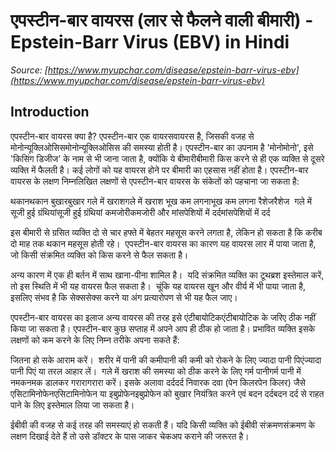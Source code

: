 # एपस्टीन-बार वायरस (लार से फैलने वाली बीमारी) - Epstein-Barr Virus (EBV) in Hindi
_Source: [https://www.myupchar.com/disease/epstein-barr-virus-ebv](https://www.myupchar.com/disease/epstein-barr-virus-ebv)_

## Introduction
एपस्टीन-बार वायरस क्या है?
एपस्टीन-बार एक वायरसवायरस है, जिसकी वजह से मोनोन्यूक्लिओसिसमोनोन्यूक्लिओसिस की समस्या होती है। एपस्टीन-बार का उपनाम है 'मोनोमोनो', इसे 'किसिंग डिजीज' के नाम से भी जाना जाता है, क्योंकि ये बीमारीबीमारी किस करने से ही एक व्यक्ति से दूसरे व्यक्ति में फैलती है। कई लोगों को यह वायरस होने पर बीमारी का एहसास नहीं होता है।
एपस्टीन-बार वायरस के लक्षण
निम्नलिखित लक्षणों से एपस्टीन-बार वायरस के संकेतों को पहचाना जा सकता है:

थकानथकान
बुखारबुखार
गले में खराशगले में खराश
भूख कम लगनाभूख कम लगना
रैशेजरैशेज 
गले में सूजी हुई ग्रंथियांसूजी हुई ग्रंथियां
कमजोरीकमजोरी और मांसपेशियों में दर्दमांसपेशियों में दर्द

इस बीमारी से ग्रसित व्यक्ति दो से चार हफ्ते में बेहतर महसूस करने लगता है, लेकिन हो सकता है कि करीब दो माह तक थकान महसूस होती रहे। 
एपस्टीन-बार वायरस का कारण
यह वायरस लार में पाया जाता है, जो किसी संक्रमित व्यक्ति को किस करने से फैल सकता है। 

अन्य कारण में एक ही बर्तन में साथ खाना-पीना शामिल है। 
यदि संक्रमित व्यक्ति का टूथब्रश इस्तेमाल करें, तो इस स्थिति में भी यह वायरस फैल सकता है। 
चूंकि यह वायरस खून और वीर्य में भी पाया जाता है, इसलिए संभव है कि सेक्ससेक्स करने या अंग प्रत्यारोपण से भी यह फैल जाए।

एपस्टीन-बार वायरस का इलाज
अन्य वायरस की तरह इसे एंटीबायोटिकएंटीबायोटिक के जरिए ठीक नहीं किया जा सकता है। एपस्टीन-बार कुछ सप्ताह में अपने आप ही ठीक हो जाता है। प्रभावित व्यक्ति इसके लक्षणों को कम करने के लिए निम्न तरीके अपना सकते हैं:

जितना हो सके आराम करें। 
शरीर में पानी की कमीपानी की कमी को रोकने के लिए ज्यादा पानी पिएंज्यादा पानी पिएं या तरल आहार लें। 
गले में खराश की समस्या को ठीक करने के लिए गर्म पानीगर्म पानी में नमकनमक डालकर गरारागरारा करें।
इसके अलावा दर्ददर्द निवारक दवा (पेन किलरपेन किलर) जैसे एसिटामिनोफेनएसिटामिनोफेन या इबुप्रोफेनइबुप्रोफेन को बुखार नियंत्रित करने एवं बदन दर्दबदन दर्द से राहत पाने के लिए इस्तेमाल लिया जा सकता है।

ईबीवी की वजह से कई तरह की समस्याएं हो सकती हैं। यदि किसी व्यक्ति को ईबीवी संक्रमणसंक्रमण के लक्षण दिखाई देते हैं तो उसे डॉक्टर के पास जाकर चेकअप कराने की जरूरत है।

